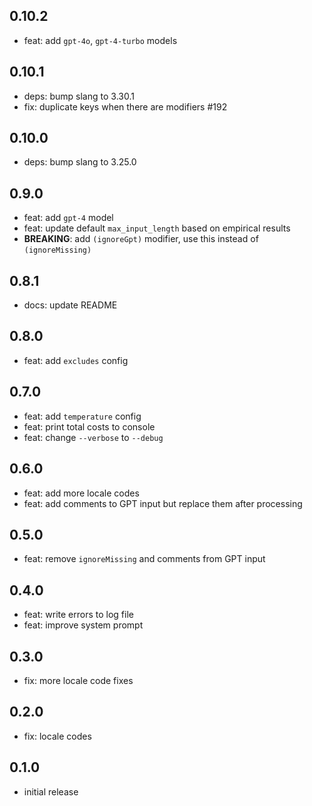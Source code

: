 ## 0.10.2

- feat: add `gpt-4o`, `gpt-4-turbo` models

## 0.10.1

- deps: bump slang to 3.30.1
- fix: duplicate keys when there are modifiers #192

## 0.10.0

- deps: bump slang to 3.25.0

## 0.9.0

- feat: add `gpt-4` model
- feat: update default `max_input_length` based on empirical results
- **BREAKING**: add `(ignoreGpt)` modifier, use this instead of `(ignoreMissing)`

## 0.8.1

- docs: update README

## 0.8.0

- feat: add `excludes` config

## 0.7.0

- feat: add `temperature` config
- feat: print total costs to console
- feat: change `--verbose` to `--debug`

## 0.6.0

- feat: add more locale codes
- feat: add comments to GPT input but replace them after processing

## 0.5.0

- feat: remove `ignoreMissing` and comments from GPT input

## 0.4.0

- feat: write errors to log file
- feat: improve system prompt

## 0.3.0

- fix: more locale code fixes

## 0.2.0

- fix: locale codes

## 0.1.0

- initial release
